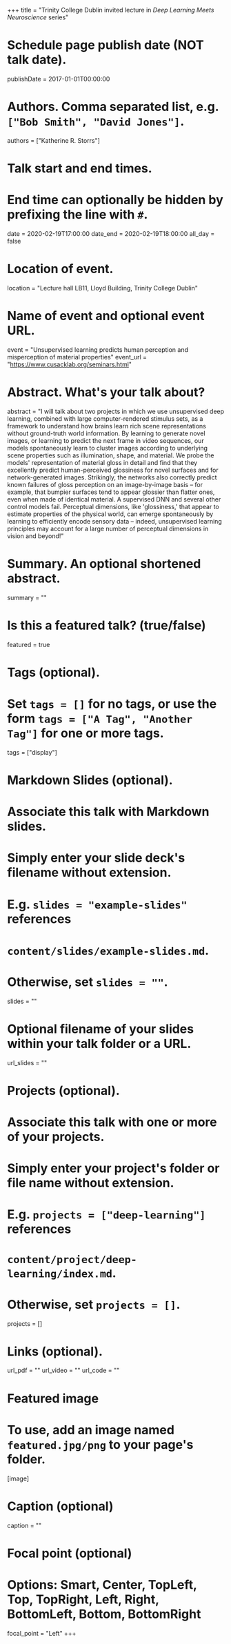 +++
title = "Trinity College Dublin invited lecture in _Deep Learning Meets Neuroscience_ series"

# Schedule page publish date (NOT talk date).
publishDate = 2017-01-01T00:00:00

# Authors. Comma separated list, e.g. `["Bob Smith", "David Jones"]`.
authors = ["Katherine R. Storrs"]

# Talk start and end times.
#   End time can optionally be hidden by prefixing the line with `#`.
date = 2020-02-19T17:00:00
date_end = 2020-02-19T18:00:00
all_day = false

# Location of event.
location = "Lecture hall LB11, Lloyd Building, Trinity College Dublin"

# Name of event and optional event URL.
event = "Unsupervised learning predicts human perception and misperception of material properties"
event_url = "https://www.cusacklab.org/seminars.html"

# Abstract. What's your talk about?
abstract = "I will talk about two projects in which we use unsupervised deep learning, combined with large computer-rendered stimulus sets, as a framework to understand how brains learn rich scene representations without ground-truth world information. By learning to generate novel images, or learning to predict the next frame in video sequences, our models spontaneously learn to cluster images according to underlying scene properties such as illumination, shape, and material. We probe the models' representation of material gloss in detail and find that they excellently predict human-perceived glossiness for novel surfaces and for network-generated images. Strikingly, the networks also correctly predict known failures of gloss perception on an image-by-image basis – for example, that bumpier surfaces tend to appear glossier than flatter ones, even when made of identical material. A supervised DNN and several other control models fail. Perceptual dimensions, like 'glossiness,' that appear to estimate properties of the physical world, can emerge spontaneously by learning to efficiently encode sensory data – indeed, unsupervised learning principles may account for a large number of perceptual dimensions in vision and beyond!"

# Summary. An optional shortened abstract.
summary = ""

# Is this a featured talk? (true/false)
featured = true

# Tags (optional).
#   Set `tags = []` for no tags, or use the form `tags = ["A Tag", "Another Tag"]` for one or more tags.
tags = ["display"]

# Markdown Slides (optional).
#   Associate this talk with Markdown slides.
#   Simply enter your slide deck's filename without extension.
#   E.g. `slides = "example-slides"` references 
#   `content/slides/example-slides.md`.
#   Otherwise, set `slides = ""`.
slides = ""

# Optional filename of your slides within your talk folder or a URL.
url_slides = ""

# Projects (optional).
#   Associate this talk with one or more of your projects.
#   Simply enter your project's folder or file name without extension.
#   E.g. `projects = ["deep-learning"]` references 
#   `content/project/deep-learning/index.md`.
#   Otherwise, set `projects = []`.
projects = []

# Links (optional).
url_pdf = ""
url_video = ""
url_code = ""

# Featured image
# To use, add an image named `featured.jpg/png` to your page's folder. 
[image]
  # Caption (optional)
  caption = ""

  # Focal point (optional)
  # Options: Smart, Center, TopLeft, Top, TopRight, Left, Right, BottomLeft, Bottom, BottomRight
  focal_point = "Left"
+++
